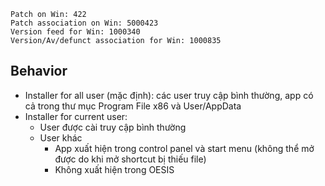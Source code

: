 ```
Patch on Win: 422
Patch association on Win: 5000423
Version feed for Win: 1000340
Version/Av/defunct association for Win: 1000835
```

## Behavior

- Installer for all user (mặc định): các user truy cập bình thường, app có cả trong thư mục Program File x86 và User/AppData
- Installer for current user:
    - User được cài truy cập bình thường
    - User khác
        - App xuất hiện trong control panel và start menu (không thể mở được do khi mở shortcut bị thiếu file)
        - Không xuất hiện trong OESIS
